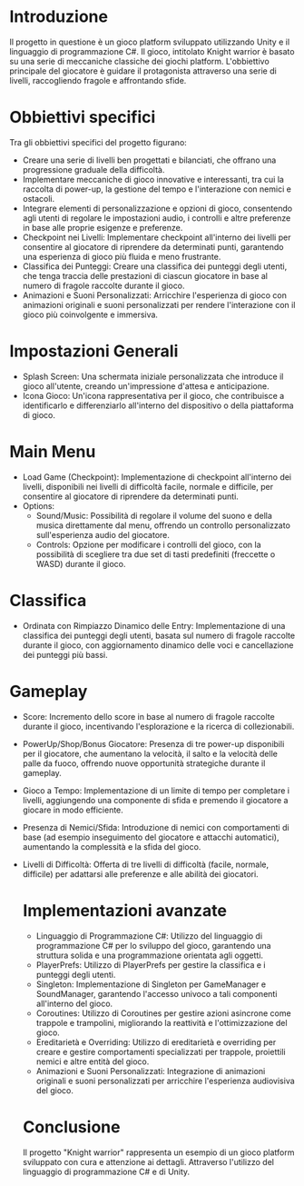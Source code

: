 # Introduzione
Il progetto in questione è un gioco platform sviluppato utilizzando Unity e il linguaggio di programmazione C#. Il gioco, intitolato Knight warrior è basato su una serie di meccaniche classiche dei giochi platform.
L'obbiettivo principale del giocatore è guidare il protagonista attraverso una serie di livelli, raccogliendo fragole e affrontando sfide.

# Obbiettivi specifici
Tra gli obbiettivi specifici del progetto figurano:

- Creare una serie di livelli ben progettati e bilanciati, che offrano una progressione graduale della difficoltà.
- Implementare meccaniche di gioco innovative e interessanti, tra cui la raccolta di power-up, la gestione del tempo e l'interazione con nemici e ostacoli.
- Integrare elementi di personalizzazione e opzioni di gioco, consentendo agli utenti di regolare le impostazioni audio, i controlli e altre preferenze in base alle proprie esigenze e preferenze.
- Checkpoint nei Livelli: Implementare checkpoint all'interno dei livelli per consentire al giocatore di riprendere da determinati punti, garantendo una esperienza di gioco più fluida e meno frustrante.
- Classifica dei Punteggi: Creare una classifica dei punteggi degli utenti, che tenga traccia delle prestazioni di ciascun giocatore in base al numero di fragole raccolte durante il gioco.
- Animazioni e Suoni Personalizzati: Arricchire l'esperienza di gioco con animazioni originali e suoni personalizzati per rendere l'interazione con il gioco più coinvolgente e immersiva.

# Impostazioni Generali
- Splash Screen: Una schermata iniziale personalizzata che introduce il gioco all'utente, creando un'impressione d'attesa e anticipazione.
- Icona Gioco: Un'icona rappresentativa per il gioco, che contribuisce a identificarlo e differenziarlo all'interno del dispositivo o della piattaforma di gioco.

# Main Menu 
- Load Game (Checkpoint): Implementazione di checkpoint all'interno dei livelli, disponibili nei livelli di difficoltà facile, normale e difficile, per consentire al giocatore di riprendere da determinati punti.
- Options:
    - Sound/Music: Possibilità di regolare il volume del suono e della musica direttamente dal menu, offrendo un controllo personalizzato 
       sull'esperienza audio del giocatore.
    - Controls: Opzione per modificare i controlli del gioco, con la possibilità di scegliere tra due set di tasti predefiniti (freccette o 
       WASD) durante il gioco.


# Classifica
- Ordinata con Rimpiazzo Dinamico delle Entry: Implementazione di una classifica dei punteggi degli utenti, basata sul numero di fragole 
  raccolte durante il gioco, con aggiornamento dinamico delle voci e cancellazione dei punteggi più bassi.

# Gameplay
- Score: Incremento dello score in base al numero di fragole raccolte durante il gioco, incentivando l'esplorazione e la ricerca di 
  collezionabili.
- PowerUp/Shop/Bonus Giocatore: Presenza di tre power-up disponibili per il giocatore, che aumentano la velocità, il salto e la velocità delle 
  palle da fuoco, offrendo nuove opportunità strategiche durante il gameplay.
- Gioco a Tempo: Implementazione di un limite di tempo per completare i livelli, aggiungendo una componente di sfida e premendo il giocatore a 
  giocare in modo efficiente.
- Presenza di Nemici/Sfida: Introduzione di nemici con comportamenti di base (ad esempio inseguimento del giocatore e attacchi automatici), 
  aumentando la complessità e la sfida del gioco.
- Livelli di Difficoltà: Offerta di tre livelli di difficoltà (facile, normale, difficile) per adattarsi alle preferenze e alle abilità dei 
  giocatori.


  # Implementazioni avanzate
  - Linguaggio di Programmazione C#: Utilizzo del linguaggio di programmazione C# per lo sviluppo del gioco, garantendo una struttura solida e 
    una programmazione orientata agli oggetti.
  - PlayerPrefs: Utilizzo di PlayerPrefs per gestire la classifica e i punteggi degli utenti.
  - Singleton: Implementazione di Singleton per GameManager e SoundManager, garantendo l'accesso univoco a tali componenti all'interno del gioco.
  - Coroutines: Utilizzo di Coroutines per gestire azioni asincrone come trappole e trampolini, migliorando la reattività e l'ottimizzazione del 
    gioco.
  - Ereditarietà e Overriding: Utilizzo di ereditarietà e overriding per creare e gestire comportamenti specializzati per trappole, proiettili 
    nemici e altre entità del gioco.
  - Animazioni e Suoni Personalizzati: Integrazione di animazioni originali e suoni personalizzati per arricchire l'esperienza audiovisiva del 
    gioco.


  # Conclusione
  Il progetto "Knight warrior" rappresenta un esempio di un gioco platform sviluppato con cura e attenzione ai dettagli. Attraverso l'utilizzo del linguaggio di programmazione C# e di Unity.




